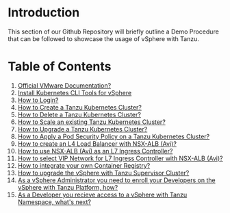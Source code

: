 # Introduction

This section of our Github Repository will briefly outline a Demo Procedure that can be followed to showcase the usage of vSphere with Tanzu. 

# Table of Contents

1. [Official VMware Documentation?](Content/Official-VMware-Documentation.md)
1. [Install Kubernetes CLI Tools for vSphere](Content/Install-Kubernetes-CLI-Tools-for-vSphere.md)
1. [How to Login?](Content/How-to-Login.md) 
1. [How to Create a Tanzu Kubernetes Cluster?](Content/How-to-Create-a-Tanzu-Kubernetes-Cluster.md)
1. [How to Delete a Tanzu Kubernetes Cluster?](Content/How-to-Delete-a-Tanzu-Kubernetes-Cluster.md)
1. [How to Scale an existing Tanzu Kubernetes Cluster?](Content/How-to-Scale-an-existing-Tanzu-Kubernetes-Cluster.md)
1. [How to Upgrade a Tanzu Kubernetes Cluster?](Content/How-to-Upgrade-a-Tanzu-Kubernetes-Cluster.md)
1. [How to Apply a Pod Security Policy on a Tanzu Kubernetes Cluster?](Content/How-to-Apply-a-Pod-Security-Policy-on-a-Tanzu-Kubernetes-Cluster.md)
1. [How to create an L4 Load Balancer with NSX-ALB (Avi)?](Content/How-to-create-an-L4-Load-Balancer-with-Avi.md) 
1. [How to use NSX-ALB (Avi) as an L7 Ingress Controller?](Content/How-to-use-NSX-ALB-(Avi)-as-an-L7-Ingress-Controller.md)
1. [How to select VIP Network for L7 Ingress Controller with NSX-ALB (Avi)?](Content/How-to-select-VIP-Network-for-L7-Ingress-Controller-with-NSX-ALB.md)
1. [How to integrate your own Container Registry?](Content/How-to-integrate-your-own-Container-Registry.md)
1. [How to upgrade the vSphere with Tanzu Supervisor Cluster?](Content/How-to-upgrade-the-vSphere-with-Tanzu-Supervisor-Cluster.md)
1. [As a vSphere Administrator you need to enroll your Developers on the vSphere with Tanzu Platform, how?](Content/vSphere-Administrator-Enrolling-Devs.md)
1. [As a Developer you recieve access to a vSphere with Tanzu Namespace, what's next?](Content/Developers-Starting-Point-Using-vSphere-with-Tanzu.md)